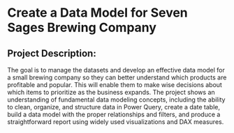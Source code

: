 # **Create a Data Model for Seven Sages Brewing Company**

## Project Description:
The goal is to manage the datasets and develop an effective data model for a small brewing company so they can better understand which products are profitable and popular. This will enable them to make wise decisions about which items to prioritize as the business expands.
The project shows an understanding of fundamental data modeling concepts, including the ability to clean, organize, and structure data in Power Query, create a date table, build a data model with the proper relationships and filters, and produce a straightforward report using widely used visualizations and DAX measures.

